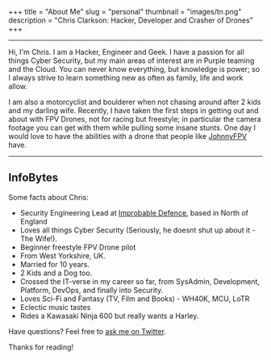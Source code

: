+++
title = "About Me"
slug = "personal"
thumbnail = "images/tn.png"
description = "Chris Clarkson: Hacker, Developer and Crasher of Drones"
+++

---------------------------
Hi, I'm Chris. I am a Hacker, Engineer and Geek. I have a passion for all things Cyber Security, but my main areas of interest are in Purple teaming and the Cloud. You can never know everything, but knowledge is power; so I always strive to learn something new as often as family, life and work allow.

I am also a motorcyclist and boulderer when not chasing around after 2 kids and my darling wife. Recently, I have taken the first steps in getting out and about with FPV Drones, not for racing but freestyle; in particular the camera footage you can get with them while pulling some insane stunts. One day I would love to have the abilities with a drone that people like [JohnnyFPV](https://www.youtube.com/channel/UC7O8KgJdsE_e9op3vG-p2dg) have.

---------------------------

## InfoBytes

Some facts about Chris:

* Security Engineering Lead at [Improbable Defence](https://defense.improbable.io), based in North of England
* Loves all things Cyber Security (Seriously, he doesnt shut up about it - The Wife!).
* Beginner freestyle FPV Drone pilot
* From West Yorkshire, UK.
* Married for 10 years.
* 2 Kids and a Dog too.
* Crossed the IT-verse in my career so far, from SysAdmin, Development, Platform, DevOps, and finally into Security.
* Loves Sci-Fi and Fantasy (TV, Film and Books) - WH40K, MCU, LoTR
* Eclectic music tastes
* Rides a Kawasaki Ninja 600 but really wants a Harley.


Have questions? Feel free to [ask me on Twitter](https://twitter.com/ClarksonCJ).

Thanks for reading!
